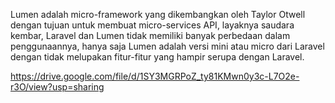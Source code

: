 Lumen adalah micro-framework yang dikembangkan oleh Taylor Otwell dengan tujuan untuk membuat micro-services API, layaknya saudara kembar, Laravel dan Lumen tidak memiliki banyak perbedaan dalam penggunaannya, hanya saja Lumen adalah versi mini atau micro dari Laravel dengan tidak melupakan fitur-fitur yang hampir serupa dengan Laravel.


https://drive.google.com/file/d/1SY3MGRPoZ_ty81KMwn0y3c-L7O2e-r3O/view?usp=sharing
